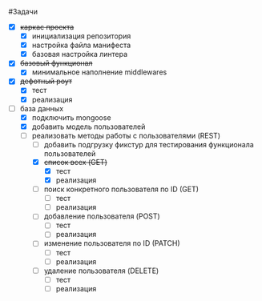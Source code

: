 #Задачи
- [X] ~~каркас проекта~~
  - [X] инициализация репозитория
  - [X] настройка файла манифеста
  - [X] базовая настройка линтера
- [X] ~~базовый функционал~~
  - [X] минимальное наполнение middlewares
- [X] ~~дефотный роут~~
  - [X] тест
  - [X] реализация
- [ ] база данных
  - [X] подключить mongoose
  - [X] добавить модель пользователей
  - [ ] реализовать методы работы с пользователями (REST)
    - [ ] добавить подгрузку фикстур для тестирования функционала пользователей
    - [X] ~~список всех (GET)~~
      - [X] тест
      - [X] реализация
    - [ ] поиск конкретного пользователя по ID (GET)
      - [ ] тест
      - [ ] реализация
    - [ ] добавление пользователя (POST)
      - [ ] тест
      - [ ] реализация
    - [ ] изменение пользователя по ID (PATCH)
      - [ ] тест
      - [ ] реализация
    - [ ] удаление пользователя (DELETE)
      - [ ] тест
      - [ ] реализация
